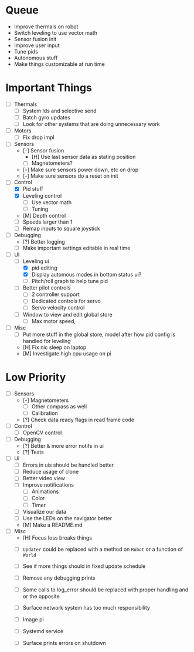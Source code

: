# Queue

- Improve thermals on robot
- Switch leveling to use vector math
- Sensor fusion init
- Improve user input
- Tune pids
- Autonomous stuff
- Make things customizable at run time

# Important Things

- [ ] Thermals
  - [ ] System Ids and selective send
  - [ ] Batch gyro updates
  - [ ] Look for other systems that are doing unnecessary work
- [ ] Motors
  - [ ] Fix drop impl
- [ ] Sensors
  - [-] Sensor fusion
    - [H] Use last sensor data as stating position
    - [ ] Magnetometers?
  - [-] Make sure sensors power down, etc on drop
  - [-] Make sure sensors do a reset on init
- [ ] Control
  - [x] Pid stuff
  - [x] Leveling control
    - [ ] Use vector math
    - [ ] Tuning
  - [M] Depth control
  - [ ] Speeds larger than 1
  - [ ] Remap inputs to square joystick
- [ ] Debugging
  - [?] Better logging
  - [ ] Make important settings editable in real time
- [ ] UI
  - [ ] Leveling ui
    - [x] pid editing
    - [x] Display automous modes in bottom status ui?
    - [ ] Pitch/roll graph to help tune pid
  - [ ] Better pilot controls
    - [ ] 2 controller support
    - [ ] Dedicated controls for servo
    - [ ] Servo velocity control
  - [ ] Window to view and edit global store
    - [ ] Max motor speed, 
- [ ] Misc
  - [ ] Put more stuff in the global store, model after how pid config is handled for leveling
  - [H] Fix nic sleep on laptop
  - [M] Investigate high cpu usage on pi

# Low Priority

- [ ] Sensors
  - [-] Magnetometers
    - [ ] Other compass as well
    - [ ] Calibration
  - [?] Check data ready flags in read frame code
- [ ] Control
  - [ ] OpenCV control
- [ ] Debugging
  - [?] Better & more error notifs in ui
  - [?] Tests
- [ ] Ui
  - [ ] Errors in uis should be handled better
  - [ ] Reduce usage of clone
  - [ ] Better video view
  - [ ] Improve notifications
    - [ ] Animations
    - [ ] Color
    - [ ] Timer
  - [ ] Visualize our data
  - [ ] Use the LEDs on the navigator better
  - [M] Make a README.md
- [ ] Misc
  - [H] Focus loss breaks things
  - [ ] `Updater` could be replaced with a method on `Robot` or a function of `World`
  - [ ] See if more things should in fixed update schedule
  - [ ] Remove any debugging prints
  - [ ] Some calls to log_error should be replaced with proper handling and or the opposite
  - [ ] Surface network system has too much responsibility
  - [ ] Image pi
  - [ ] Systemd service
  - [ ] Surface prints errors on shutdown

